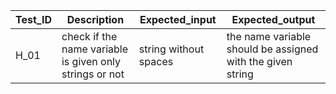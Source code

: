 |Test_ID|Description|Expected_input|Expected_output|
|-------|-----------|--------------|---------------|
|H_01|check if the name variable is given only strings or not|string without spaces|the name variable should be assigned with the given string|